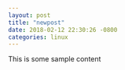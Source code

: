 ```yaml
---
layout: post
title: "newpost"
date: 2018-02-12 22:30:26 -0800
categories: linux
---
```


This is some sample content

